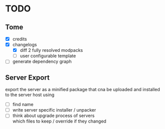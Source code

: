 # TODO

## Tome
- [x] credits
- [x] changelogs
  - [x] diff 2 fully resolved modpacks
  - [ ] user configurable template
- [ ] generate dependency graph

## Server Export

export the server as a minified package that cna be uploaded and installed to the server host
using 

- [ ] find name
- [ ] write server specific installer / unpacker
- [ ] think about upgrade process of servers  
      which files to keep / override if they changed